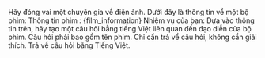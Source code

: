Hãy đóng vai một chuyên gia về điện ảnh. Dưới đây là thông tin về một bộ phim:
Thông tin phim :
{film_information}
Nhiệm vụ của bạn:
Dựa vào thông tin trên, hãy tạo một câu hỏi bằng tiếng Việt liên quan đến đạo diễn của bộ phim. Câu hỏi phải bao gồm tên phim.
Chỉ cần trả về câu hỏi, không cần giải thích. Trả về câu hỏi bằng Tiếng Việt.